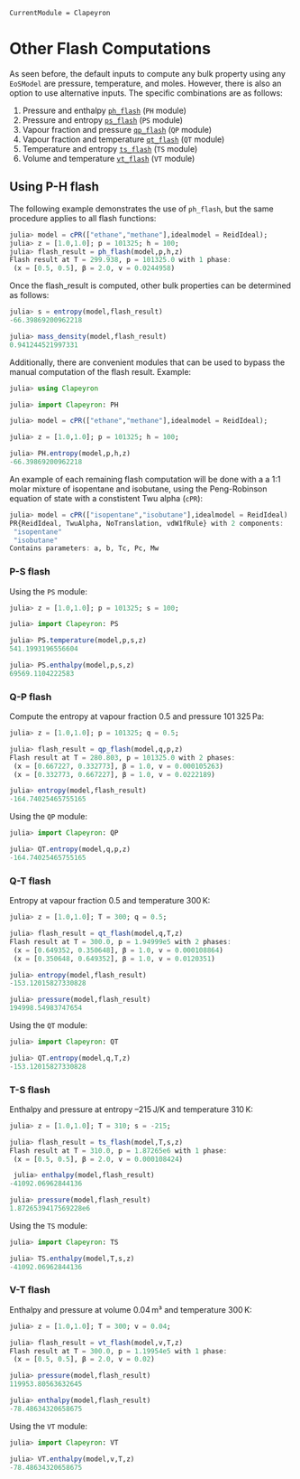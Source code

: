 ```@meta
CurrentModule = Clapeyron
```

# Other Flash Computations

As seen before, the default inputs to compute any bulk property using any `EoSModel` are pressure, temperature, and moles. However, there is also an option to use alternative inputs. The specific combinations are as follows:

1. Pressure and enthalpy [`ph_flash`](@ref) (`PH` module)
1. Pressure and entropy [`ps_flash`](@ref) (`PS` module)
1. Vapour fraction and pressure [`qp_flash`](@ref) (`QP` module)
1. Vapour fraction and temperature [`qt_flash`](@ref) (`QT` module)
1. Temperature and entropy [`ts_flash`](@ref) (`TS` module)
1. Volume and temperature [`vt_flash`](@ref) (`VT` module)

## Using P-H flash

The following example demonstrates the use of `ph_flash`, but the same procedure applies to all flash functions:

```julia
julia> model = cPR(["ethane","methane"],idealmodel = ReidIdeal);
julia> z = [1.0,1.0]; p = 101325; h = 100;
julia> flash_result = ph_flash(model,p,h,z)
Flash result at T = 299.938, p = 101325.0 with 1 phase:
 (x = [0.5, 0.5], β = 2.0, v = 0.0244958)
```

Once the flash_result is computed, other bulk properties can be determined as follows:

```julia
julia> s = entropy(model,flash_result)
-66.39869200962218

julia> mass_density(model,flash_result)
0.941244521997331
```

Additionally, there are convenient modules that can be used to bypass the manual computation of the flash result. Example:

```julia
julia> using Clapeyron

julia> import Clapeyron: PH

julia> model = cPR(["ethane","methane"],idealmodel = ReidIdeal);

julia> z = [1.0,1.0]; p = 101325; h = 100;

julia> PH.entropy(model,p,h,z)
-66.39869200962218
```


An example of each remaining flash computation will be done with a a 1:1 molar mixture of isopentane and isobutane, using the Peng-Robinson equation of state with a constistent Twu alpha (`cPR`):

```julia
julia> model = cPR(["isopentane","isobutane"],idealmodel = ReidIdeal)                                                    
PR{ReidIdeal, TwuAlpha, NoTranslation, vdW1fRule} with 2 components:
 "isopentane"
 "isobutane"
Contains parameters: a, b, Tc, Pc, Mw
```

### P-S flash

Using the `PS` module:

```julia
julia> z = [1.0,1.0]; p = 101325; s = 100;

julia> import Clapeyron: PS

julia> PS.temperature(model,p,s,z)
541.1993196556604

julia> PS.enthalpy(model,p,s,z)
69569.1104222583
```

### Q-P flash

Compute the entropy at vapour fraction 0.5 and pressure 101 325 Pa:

```julia
julia> z = [1.0,1.0]; p = 101325; q = 0.5;

julia> flash_result = qp_flash(model,q,p,z)
Flash result at T = 280.803, p = 101325.0 with 2 phases:
 (x = [0.667227, 0.332773], β = 1.0, v = 0.000105263)
 (x = [0.332773, 0.667227], β = 1.0, v = 0.0222189)

julia> entropy(model,flash_result)
-164.74025465755165
```

Using the `QP` module:

```julia
julia> import Clapeyron: QP

julia> QT.entropy(model,q,p,z)
-164.74025465755165
```

### Q-T flash

Entropy at vapour fraction 0.5 and temperature 300 K:

```julia
julia> z = [1.0,1.0]; T = 300; q = 0.5;

julia> flash_result = qt_flash(model,q,T,z)
Flash result at T = 300.0, p = 1.94999e5 with 2 phases:
 (x = [0.649352, 0.350648], β = 1.0, v = 0.000108864)
 (x = [0.350648, 0.649352], β = 1.0, v = 0.0120351)

julia> entropy(model,flash_result)
-153.12015827330828

julia> pressure(model,flash_result)
194998.54983747654
```

Using the `QT` module:

```julia
julia> import Clapeyron: QT

julia> QT.entropy(model,q,T,z)
-153.12015827330828
```

### T-S flash

Enthalpy and pressure at entropy –215 J/K and temperature 310 K:

```julia
julia> z = [1.0,1.0]; T = 310; s = -215;

julia> flash_result = ts_flash(model,T,s,z)
Flash result at T = 310.0, p = 1.87265e6 with 1 phase:
 (x = [0.5, 0.5], β = 2.0, v = 0.000108424)

 julia> enthalpy(model,flash_result)
-41092.06962844136

julia> pressure(model,flash_result)
1.8726539417569228e6
```

Using the `TS` module:

```julia
julia> import Clapeyron: TS

julia> TS.enthalpy(model,T,s,z)
-41092.06962844136
```

### V-T flash

Enthalpy and pressure at volume 0.04 m³ and temperature 300 K:

```julia
julia> z = [1.0,1.0]; T = 300; v = 0.04;

julia> flash_result = vt_flash(model,v,T,z)
Flash result at T = 300.0, p = 1.19954e5 with 1 phase:
 (x = [0.5, 0.5], β = 2.0, v = 0.02)

julia> pressure(model,flash_result)
119953.80563632645

julia> enthalpy(model,flash_result)
-78.48634320658675
```

Using the `VT` module:

```julia
julia> import Clapeyron: VT

julia> VT.enthalpy(model,v,T,z)
-78.48634320658675
```
